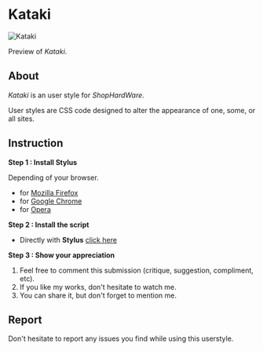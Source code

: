 # Kataki

![Kataki](https://i.imgur.com/dgu1y1R.png)

Preview of *Kataki*.

## About
*Kataki* is an user style for *ShopHardWare*.

User styles are CSS code designed to alter the appearance of one, some, or all sites.

## Instruction

**Step 1 : Install Stylus**

Depending of your browser.

* for [Mozilla Firefox](https://addons.mozilla.org/en-US/firefox/addon/styl-us/)
* for [Google Chrome](https://chrome.google.com/webstore/detail/stylus/clngdbkpkpeebahjckkjfobafhncgmne?hl=en)
* for [Opera](https://addons.opera.com/en-gb/extensions/details/stylus/?display=en)

**Step 2 : Install the script**

* Directly with **Stylus** [click here](https://raw.github.com/OzakIOne/Kataki/blob/master/kataki.user.css)

**Step 3 : Show your appreciation**

1. Feel free to comment this submission (critique, suggestion, compliment, etc).
2. If you like my works, don't hesitate to watch me.
3. You can share it, but don't forget to mention me.

## Report

Don't hesitate to report any issues you find while using this userstyle.
